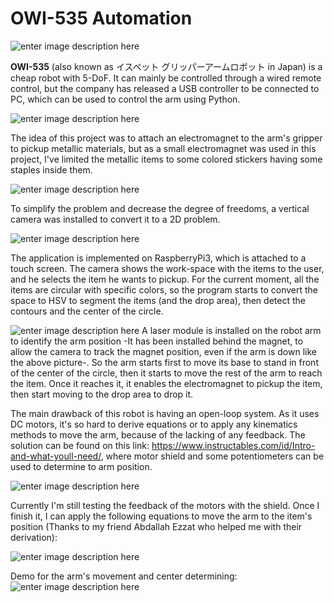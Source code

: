 # OWI-535 Automation
![enter image description here](https://www.robotshop.com/media/catalog/product/cache/image/380x380/9df78eab33525d08d6e5fb8d27136e95/o/w/owi-535-robotic-arm-edge_1.jpg)

**OWI-535** (also known as イスペット グリッパーアームロボット in Japan) is a cheap robot with 5-DoF. It can mainly be controlled through a wired remote control, but the company has released a USB controller to be connected to PC, which can be used to control the arm using Python.

![enter image description here](https://lh3.googleusercontent.com/7r0WnigM4FbdM5p84zkLsklfdIDVpDrcC33pNcGAi4hgKmI5xQ8dWXsgR7Rj14dE7E-gwRd3QLTn)

The idea of this project was to attach an electromagnet to the arm's gripper to pickup metallic materials, but as a small electromagnet was used in this project, I've limited the metallic items to some colored stickers having some staples inside them.


![enter image description here](https://lh3.googleusercontent.com/mNwRdpSFxPWjXbuUtHGH8r7mnKEBmZCi5cK4zm94YlVXUhqGN_vBRVnl6nnjrd09xM3-zMRJiDtC)

To simplify the problem and decrease the degree of freedoms, a vertical camera was installed to convert it to a 2D problem.

![enter image description here](https://lh3.googleusercontent.com/RcWsCQw4g63LhdEZ1PZ2cE0zPxm0YvXwRB72ep27tkY5Lbh-iBTrciNmi2ZUdgYTyQjQqRhvbUgT)

The application is implemented on RaspberryPi3, which is attached to a touch screen.
The camera shows the work-space with the items to the user, and he selects the item he wants to pickup. For the current moment, all the items are circular with specific colors, so the program starts to convert the space to HSV to segment the items (and the drop area), then detect the contours and the center of the circle.


![enter image description here](https://lh3.googleusercontent.com/IHucTPZGLfUjRMNzZS3ypaXErCNFJVzP0iuTwZsXn3R1PwEBpT7HIat6Lyri1h8mxvL7muSdDK--)
A laser module is installed on the robot arm to identify the arm position -It has been installed behind the magnet, to allow the camera to track the magnet position, even if the arm is down like the above picture-. So the arm starts first to move its base to stand in front of the center of the circle, then it starts to move the rest of the arm to reach the item. Once it reaches it, it enables the electromagnet to pickup the item, then start moving to the drop area to drop it.

The main drawback of this robot is having an open-loop system. As it uses DC motors, it's so hard to derive equations or to apply any kinematics methods to move the arm, because of the lacking of any feedback. The solution can be found on this link: https://www.instructables.com/id/Intro-and-what-youll-need/, where motor shield and some potentiometers can be used to determine to arm position.

![enter image description here](https://lh3.googleusercontent.com/SWWwfIKlXyIRMBSkeoqK8bCLv-Y0Wl3ONVK5r_5Wwcg7401eA2n9G9dSBohazDBZhWu63QoIBBKF)

Currently I'm still testing the feedback of the motors with the shield. Once I finish it, I can apply the following equations to move the arm to the item's position (Thanks to my friend Abdallah Ezzat who helped me with their derivation):

![enter image description here](https://lh3.googleusercontent.com/GC3p60nHQhfIHNUj5Ith0vHgajUncHiXYhJ0igDdHhS58d3lBBFUKjmVh7iuzHq7oLP4bGCqdsLZ)

Demo for the arm's movement and center determining: 
![enter image description here](https://lh3.googleusercontent.com/EaF8CHI6evz99H7Vay5sITq4Nu2Lt9RIzb3b0My46Y-P2bZQk33MWysaMwc_bmyId6Wjv8IolTxg)

